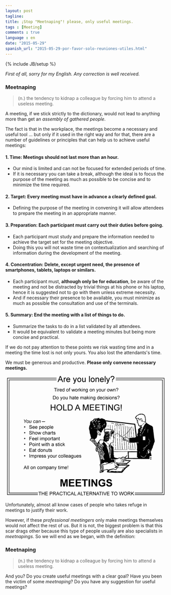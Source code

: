 ```yaml
---
layout: post
tagline: 
title: ¡Stop "Meetnaping"! please, only useful meetings.
tags : [Meeting]
comments : true
language : en
date: "2015-05-29"
spanish_url: "2015-05-29-por-favor-solo-reuniones-utiles.html"
---
```

{% include JB/setup %}

_First of all, sorry for my English. Any correction is well received._

### Meetnaping
> (n.) the tendency to kidnap a colleague by forcing him to attend a useless meeting.

A meeting, if we stick strictly to the dictionary, would not lead to anything more than get an _assembly of gathered people_.

The fact is that in the workplace, the meetings become a necessary and useful tool ... but only if it used in the right way and for that, there are a number of guidelines or principles that can help us to achieve useful meetings:

#### 1. **Time**: Meetings should not last more than an hour.
* Our mind is limited and can not be focused for extended periods of time.
* If it is necessary you can take a break, although the ideal is to focus the purpose of the meeting as much as possible to be concise and to minimize the time required.

#### 2. **Target**: Every meeting must have in advance a clearly defined goal.
* Defining the purpose of the meeting in convening it will allow attendees to prepare the meeting in an appropriate manner.

#### 3. **Preparation**: Each participant must carry out their duties before going.
* Each participant must study and prepare the information needed to achieve the target set for the meeting objective.
* Doing this you will not waste time on contextualization and searching of information during the development of the meeting.

#### 4. **Concentration**: Delete, except urgent need, the presence of smartphones, tablets, laptops or similars.
* Each participant must, **although only be for education**, be aware of the meeting and not be distracted by trivial things at his phone or his laptop, hence it is suggested not to go with them unless extreme necessity.
* And if necessary their presence to be available, you must minimize as much as possible the consultation and use of the terminals.

#### 5. **Summary**: End the meeting with a list of things to do.
* Summarize the tasks to do in a list validated by all attendees.
* It would be equivalent to validate a meeting minutes but being more concise and practical.

If we do not pay attention to these points we risk wasting time and in a meeting the time lost is not only yours. You also lost the attendants's time.

We must be generous and productive. **Please only convene necessary meetings.**

<p align="center">
<img src="../images/meetings.png" title="Meettings, the practical alternative to work">
</p>

Unfortunately, almost all know cases of people who takes refuge in meetings to justify their work.

However, if these _professional meetingers_ only make meetings themselves would not affect the rest of us. But it is not, the biggest problem is that this scar drags other because this type of people usually are also specialists in _meetnapings_. So we will end as we began, with the definition:

### Meetnaping
> (n.) the tendency to kidnap a colleague by forcing him to attend a useless meeting.

And you? Do you create useful meetings with a clear goal? Have you been the victim of some _meetnaping_? Do you have any suggestion for useful meetings?




